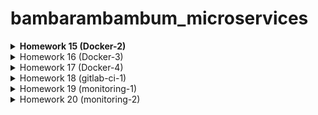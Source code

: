 # bambarambambum_microservices
**<details><summary>Homework 15 (Docker-2)</summary>**
### Task 1
* What is the difference between a container and an image?
The main difference between the image and the container is the writable top layer.
To create a container, the Docker engine takes an image, adds a writable top layer and initializes various parameters (network ports, container name, identifier and resource limits).
### Task 2 - Infra
* Ready infrastructure for reddit-docker-app has the following form
1. Infra
    1. ansible
        1. environments
            1. inventory.gcp.yml
        2. playbooks
            1. base.yml
            2. deploy.yml
            3. docker.yml
            4. site.yml
        3. ansible.cfg
        4. requirements.txt
    2. packer
        1. docker.json
        2. variables.json.example
    3. terraform
        1. main.tf
        2. outputs.tf
        3. terraform.tfvars.example
        4. variables.tf
1) We bake python, pip, docker.io, pip-docker module into the image (packer + ansible provisioning)
2) With Terraform, we deploy the required number of instances from the finished image
3) We launch a playbook that checks whether everything is installed, downloads the docker image and launches it
</details>
<details><summary>Homework 16 (Docker-3)</summary>

### Task 1
To start containers with new variables without restarting the builder, use the following commands
```
docker run -d --network=reddit --network-alias=app_post_db --network-alias=app_comment_db mongo:latest
docker run -d --network=reddit --network-alias=app_post --env POST_DATABASE_HOST=app_post_db androsovm/post:1.0
docker run -d --network=reddit --network-alias=app_comment --env COMMENT_DATABASE_HOST=app_comment_db androsovm/comment:1.0
docker run -d --network=reddit -p 9292:9292 --env POST_SERVICE_HOST=app_post --env COMMENT_SERVICE_HOST=app_comment androsovm/ui:1.0
```

### Task 2
1) /ui/Dockerfile
```
FROM alpine:3.9
RUN apk --no-cache update && apk --no-cache --update add \
    ruby-full ruby-dev build-base ruby-bundler \
    && bundle install \
    && bundle clean --force
```
```
androsovm/ui        2.0                 4f32edbbdc96        3 hours ago          430MB
androsovm/ui        4.0                 b733a4f805f9        About a minute ago   236MB
```
2) /comment/Dockerfile
```
FROM alpine:3.9
RUN apk --no-cache update && apk --no-cache --update add \
    ruby-full ruby-dev build-base ruby-bundler \
    && bundle install \
    && bundle clean --force
```
```
androsovm/comment   1.0                 f2b8bb71005e        4 hours ago          784MB
androsovm/comment   3.0                 1de43db40158        About a minute ago   233MB
```
3) /post-py/Dockerfile
```
RUN apk --no-cache --update add build-base && \
    pip install --no-cache-dir -r /app/requirements.txt && \
    apk del build-base
```
```
androsovm/post      1.0                 67d1538d796c        8 hours ago          110MB
androsovm/post      2.0                 82b1e3091aa8        2 hours ago          106MB
```
For faster work of the builder, we also need to replace the ADD instructions with COPY and transfer all the steps for installing packages and copying files to the end of the Dockerfile.
</details>
<details><summary>Homework 17 (Docker-4)</summary>

### Task 1 - docker-compose.yml
1) See the docker-compose.yml and .env.example

### Task 2 - Project name
```
docker-compose [-f <arg>...] [options] [COMMAND] [ARGS...]
-p, --project-name NAME     Specify an alternate project name
                            (default: directory name)
```
Example:
```
docker-compose -p hm17 up -d
```
```
Creating network "hm17_front_net" with the default driver
Creating network "hm17_back_net" with the default driver
Creating volume "hm17_post_db" with default driver
...
```
We can also name containers using docker-compose.yml
```
some_service:
  container_name: name_name_name
```

### Task 3 - Override
1) We need to copy the source to the docker host
```
docker-machine scp -r ui/ docker-host:/home/docker-user/ui
docker-machine scp -r comment/ docker-host:/home/docker-user/comment
docker-machine scp -r post-py/ docker-host:/home/docker-user/post-py
```
2) Created a docker-compose.override.yml file
```
...
  ui:
    volumes:
      - /home/docker-user/ui:/app
    command: 'puma --debug -w 2'

  post:
    volumes:
      - /home/docker-user/post-py:/app

  comment:
    volumes:
      - /home/docker-user/comment:/app
    command: 'puma --debug -w 2'

volumes:
  ui:
  post:
  comment:
```
3) Start and check
```
docker-compose -f docker-compose.yml -f docker-compose.override.yml up -d
docker ps
```
</details>
<details><summary>Homework 18 (gitlab-ci-1)</summary>

### Task 1 - Build
1) In order for containers to run in containers (DinD), we need to re-register gitlab-runner
```
docker exec -it gitlab-runner gitlab-runner register --run-untagged --locked=false --docker-volumes /var/run/docker.sock:/var/run/docker.sock
```
2) Change build_job :, add a docker image
```
image: docker:latest
```
3) We can use the Dockerfile from previous lessons (docker-monolith)
```
script:
    - echo 'Building'
    - cd docker-monolith
    - docker build -t gitlab-docker-app:1.0 .
```
4) Now we need to refine test_unit_job:, adding an image and transferring commands from before_script:
```
test_unit_job:
  image: ruby:2.4.2
  stage: test
  services:
    - mongo:latest
  script:
    - cd reddit
    - bundle install
    - ruby simpletest.rb
```

### Task 2 - Gitlab-Runner
1) The easiest way
1.1) Because we can run infinitely many (in theory) gitlab-runner on one machine, we can launch a new container
```
docker run -d --name gitlab-runner2 --restart always \
-v /srv/gitlab-runner/config:/etc/gitlab-runner \
-v /var/run/docker.sock:/var/run/docker.sock \
gitlab/gitlab-runner:latest
```
1.2) And take advantage of non-interactive gitlab-runner registration
```
docker exec gitlab-runner2 gitlab-runner register \
           --locked=false \
           --non-interactive \
           --url http://34.107.83.160/ \
           --registration-token v3aNxnjLdRzwYUpmf19e \
           --description "Docker Runner" \
           --tag-list "linux,bionic,ubuntu,docker" \
           --executor docker \
           --docker-image "alpine:latest" \
           --docker-volumes /var/run/docker.sock:/var/run/docker.sock
```
1.3) We can repeat these steps endlessly by simply changing the name of the container

2) The hard way
2.1) We can take advantage of the ready-made role from ansible galaxy
https://galaxy.ansible.com/riemers/gitlab-runner
2.2) Instances can be deployed using terraform
2.3) We can also bake an image using packer with docker and gitlab-runner
3) Slack chat integration - #mikhail_androsov in devops-team-otus.slack.com
</details>
<details><summary>Homework 19 (monitoring-1)</summary>

### Task 1 - MongoDB-Exporter
1) We can take this exporter https://github.com/percona/mongodb_exporter
2) Need to download repository
```
git clone https://github.com/percona/mongodb_exporter.git
```
3) Go to the folder with the repository and do docker build
```
docker build -t ${USERNAME}/mongodb-exporter:1.0 .
```
4) Now add the mongodb-exporter service to docker-compose.yml
```
  mongodb-exporter:
    image: ${USERNAME}/mongodb-exporter:1.0
    container_name: mongodb-exporter
    command:
      - '--mongodb.uri=mongodb://post_db:27017'
    networks:
      - back_net
```
5) Run docker-compose
```
docker-compose up -d
```

### Task 2 - Blackbox-Exporter
1) We can use official image from dockerhub https://hub.docker.com/r/prom/blackbox-exporter
2) Since we need a configuration file for blackbox_exporter to work, create it
```
modules:
  tcp_connect:
    prober: tcp
    timeout: 5s

  http_2xx:
    prober: http
    timeout: 5s
    http:
```
3) Create a new image prom/blackbox-exporter look and add the config there.
```
FROM prom/blackbox-exporter:v0.16.0
ADD blackbox.yml /config/
```
4) Do docker build
```
docker build -t ${USERNAME}/blackbox-exporter:1.0 .
```
5) Now add the blackbox-exporter service to docker-compose.yml
blackbox-exporter:
    image: ${USERNAME}/blackbox-exporter:1.0
    container_name: blackbox-exporter
    ports:
      - '9115:9115'
    command:
      - '--config.file=/config/blackbox.yml'
    networks:
      - back_net
6) Now we need to update the prometheus.yml configuration file. We will check the availability of http and tcp
```
- job_name: 'blackbox-tcp_connect'
        metrics_path: /probe
        params:
            module: [tcp_connect]
        static_configs:
          - targets:
            - '34.78.221.243:9292'
        relabel_configs:
            -
                source_labels:
                  - __address__
                target_label: __param_target
            -
                source_labels:
                  - __param_target
                target_label: instance
            -
                replacement: "blackbox-exporter:9115"
                target_label: __address__

      - job_name: 'blackbox-http'
        metrics_path: /probe
        params:
            module: [http_2xx]
        static_configs:
          - targets:
            - '34.78.221.243:9292'
        relabel_configs:
            -
                source_labels:
                  - __address__
                target_label: __param_target
            -
                source_labels:
                  - __param_target
                target_label: instance
            -
                replacement: "blackbox-exporter:9115"
                target_label: __address__
```
7) Update the prometheus image to add the updated configuration file
```
docker build -t ${USERNAME}/prometheus .
```
8) Run docker-compose
```
docker-compose up -d
```

### Task 3 - Makefile
* See Makefile
1) make - build & push all images
2) make build_all - only build all images
3) make push_all - only push all images
</details>
<details><summary>Homework 20 (monitoring-2)</summary>

### Task 1 - * (Collect Docker metrics with Prometheus)
1) We will use the setup instructions - https://docs.docker.com/config/daemon/prometheus/
* docker-machine host - /etc/docker/daemon.json
```
{
  "metrics-addr" : "0.0.0.0:9323",
  "experimental" : true
}
```
* prometheus.yml
```
...
- job_name: 'docker'
        static_configs:
          - targets:
            - '34.78.221.243:9323'
```
2) Do not forget to reload the docker daemon
```
sudo systemctl daemon-reload
sudo systemctl restart docker
```
3) For Grafana, download a ready-made dashboard - https://grafana.com/grafana/dashboards/1229

### Task 1 - * (Collect Docker metrics with Telegraf)
1) Create a new file: /monitoring/telegraf/telegraf.conf
```
[[outputs.prometheus_client]]
    listen = ":9126"

[[inputs.docker]]
    endpoint = "unix:///var/run/docker.sock"
    container_names = []
    timeout = "5s"
    perdevice = false
    total = false
```
2) Create a new Dockerfile: /monitoring/telegraf/Dockerfile
```
FROM telegraf:1.14.3-alpine
ADD telegraf.conf /etc/telegraf/
```
3) Create a new build
```
docker build -t $USER_NAME/telegraf .
```
4) Edit a docker-compose-monitoring.yml
```
telegraf:
    image: ${USER_NAME}/telegraf
    container_name: telegraf
    volumes:
      - /var/run/docker.sock:/var/run/docker.sock
    networks:
      - back_net
```
5) Grafana dashboard is stored in the directory /monitoring/grafana/dashboards/Telegraf_Docker_Monitorings.json

### Task 1 - * (Alertmanager email notification)
1) monitoring/alertmanager/config.yml
```
route:
  receiver: 'slack-email-notifications'

receivers:
- name: 'slack-email-notifications'
  slack_configs:
  - channel: '#mikhail_androsov'
  email_configs:
    - to: $GMAIL_ACCOUNT
      from: $GMAIL_ACCOUNT
      smarthost: smtp.gmail.com:587
      auth_username: $GMAIL_ACCOUNT
      auth_identity: $GMAIL_ACCOUNT
      auth_password: $GMAIL_PASSWORD
```

### Task 2 - ** (Dashboards & datasource provisioning)
1) Create a provisioning folder (monitoring/grafana/provisioning)
2) Create a dashboards subfolder (monitoring/grafana/provisioning/dashboards) and a datasources subfolder (monitoring/grafana/provisioning/datasources)
3) Create a dash.yml file (monitoring/grafana/provisioning/dashboards/dash.yml)
```
- name: 'default'
  org_id: 1
  folder: ''
  type: 'file'
  options:
    folder: '/var/lib/grafana/dashboards'
```
4) Create a data.yml file (monitoring/grafana/provisioning/datasources/data.yml)
```
datasources:
    -  access: 'proxy'
       editable: true
       is_default: true
       name: 'Prometheus server'
       org_id: 1
       type: 'prometheus'
       url: 'http://prometheus:9090'
       version: 1
```
5) Create a Dockerfile (monitoring/grafana/Dockerfile) file and add our data to the docker image
```
FROM grafana/grafana:5.0.0
ADD ./provisioning /etc/grafana/provisioning
ADD ./dashboards /var/lib/grafana/dashboards
```
6) Build image
```
docker build -t $USER_NAME/grafana .
```
7) Update file docker-compose-monitroing.yml
```
...
  grafana:
    image: ${USER_NAME}/grafana
...
8) Restart all containers and remove the volume of Graphana (used Makefile)
```
make stop
docker volume rm docker_grafana_data
or
docker-compose down
docker-compose -f docker-compose-monitoring.yaml down
docker volume rm docker_grafana_data
```
9) Start all containers (Used Makefile)
```
make run
or
docker-compose up -d
docker-compose -f docker-compose-monitoring.yaml up -d
```

### Task 2 - ** (Stackdriver)
1) Create a folder stackdriver (monitoring/stackdriver)
2) We will use the completed image prometheuscommunity/stackdriver-exporter:v0.9.0. For his work we need GCP account credentials.
3) Create a Dockerfile file (monitorin/stackdriver/Dockerfile)
```
FROM prometheuscommunity/stackdriver-exporter:v0.9.0
ADD ./project.json /key/project.json
```
4) Build image
```
docker build -t $USER_NAME/stackdriver .
```
5) Update the Prometheus configuration and build image
```
...
      - job_name: 'stackdriver'
        static_configs:
          - targets:
            - 'stackdriver:9255'
...
docker build -t $USER_NAME/prometheus .
```
6) Update configuration docker-compose-monitoring.yml
```
...
  stackdriver:
    image: ${USER_NAME}/stackdriver
    container_name: stackdriver
    environment:
      - GOOGLE_APPLICATION_CREDENTIALS=/key/project.json
      - STACKDRIVER_EXPORTER_GOOGLE_PROJECT_ID=PROJECT_NAME
      - STACKDRIVER_EXPORTER_MONITORING_METRICS_TYPE_PREFIXES=compute.googleapis.com/instance,pubsub.googleapis.com/subscription,redis.googleapis.com/stats
    ports:
      - '9255:9255'
    networks:
      - back_net
...
```
7) Do not push a stackdriver image to the docker hub!
8) Now we can collect many metrics
* stackdriver_gce_instance_compute_googleapis_com_instance_cpu and submetrics
* stackdriver_gce_instance_compute_googleapis_com_instance_disk and submetrics
* stackdriver_gce_instance_compute_googleapis_com_instance_network and submetrics
* stackdriver_gce_instance_compute_googleapis_com_instance_uptime
* stackdriver_monitoring_scrapes_total
* and another

### Task 3 - *** (Trickster)
* We can use part of the demo version https://github.com/tricksterproxy/trickster/blob/master/deploy/trickster-demo
1) Create a folder trickster (monitoring/trickster)
2) Create a configuration trickster.conf file (monitoring/trickster/trickster.conf)
```
[frontend]
listen_port = 8480

[negative_caches]
  [negative_caches.default]
  400 = 3
  404 = 3
  500 = 3
  502 = 3

[caches]
  [caches.fs1]
  cache_type = 'filesystem'
    [caches.fs1.filesystem]
    cache_path = '/data/trickster'
    [caches.fs1.index]
    max_size_objects = 512
    max_size_backoff_objects = 128
  [caches.mem1]
  cache_type = 'memory'
    [caches.mem1.index]
    max_size_objects = 512
    max_size_backoff_objects = 128

[tracing]
  [tracing.std1]
  tracer_type = 'stdout'
    [tracing.std1.stdout]
    pretty_print = true

[origins]
  [origins.prom1]
  origin_type = 'prometheus'
  origin_url = 'http://prometheus:9090'
  tracing_name = 'std1'
  cache_name = 'mem1'

[logging]
log_level = 'info'

[metrics]
listen_port = 8481
```
3) Create a Dockerfile file (monitorin/trickster/Dockerfile)
```
FROM tricksterproxy/trickster:1.1.0-beta
COPY trickster.conf /etc/trickster/
```
4) Build image
```
docker build -t $USER_NAME/trickster .
```
5) Update the Prometheus configuration and build image
```
...
      - job_name: 'trickster'
        static_configs:
          - targets:
            - 'trickster:8481'
...
docker build -t $USER_NAME/prometheus .
```
6) Update the Grafana provisioning datasource configuration file and build image
```
...
    - name: prom-trickster-memory-stdout
      type: prometheus
      access: proxy
      orgId: 1
      uid: ds_prom1_trickster
      url: http://trickster:8480/prom1
      version: 1
      editable: true

docker build -t $USER_NAME/grafana .
```
7) Update configuration docker-compose-monitoring.yml
```
  trickster:
    image: ${USER_NAME}/trickster
    container_name: trickster
    depends_on:
      - prometheus
      - grafana
    ports:
      - 8480:8480
      - 8481:8481
    networks:
      - back_net
```
8) Run it
```
make run
```
* Added dashboards to monitor the trickster and to test the trickster datasource (monitoring/grafana/dashboards/TricksterStatus.json & monitoring/grafana/dashboards/DockerMonitorinTrickster.json)
</details>

